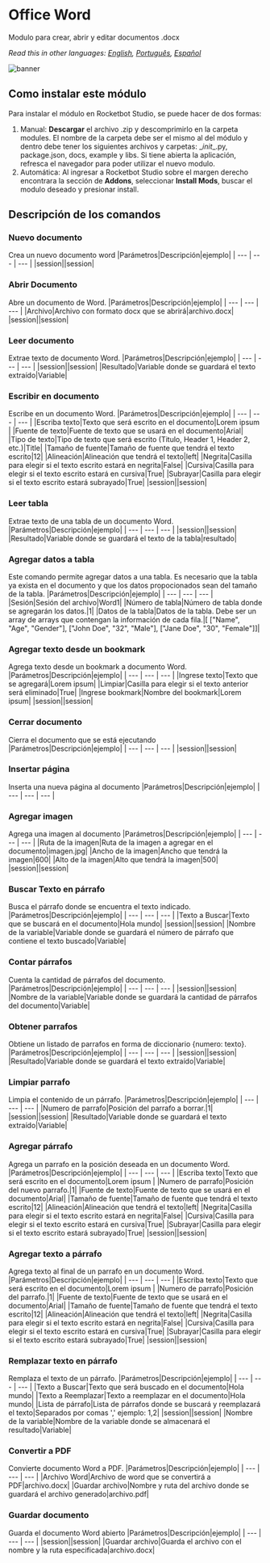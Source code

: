 



# Office Word
  
Modulo para crear, abrir y editar documentos .docx  

*Read this in other languages: [English](Manual_OfficeWord.md), [Português](Manual_OfficeWord.pr.md), [Español](Manual_OfficeWord.es.md)*
  
![banner](imgs/Banner_OfficeWord.png)
## Como instalar este módulo
  
Para instalar el módulo en Rocketbot Studio, se puede hacer de dos formas:
1. Manual: __Descargar__ el archivo .zip y descomprimirlo en la carpeta modules. El nombre de la carpeta debe ser el mismo al del módulo y dentro debe tener los siguientes archivos y carpetas: \__init__.py, package.json, docs, example y libs. Si tiene abierta la aplicación, refresca el navegador para poder utilizar el nuevo modulo.
2. Automática: Al ingresar a Rocketbot Studio sobre el margen derecho encontrara la sección de **Addons**, seleccionar **Install Mods**, buscar el modulo deseado y presionar install.  


## Descripción de los comandos

### Nuevo documento
  
Crea un nuevo documento word
|Parámetros|Descripción|ejemplo|
| --- | --- | --- |
|session||session|

### Abrir Documento
  
Abre un documento de Word.
|Parámetros|Descripción|ejemplo|
| --- | --- | --- |
|Archivo|Archivo con formato docx que se abrirá|archivo.docx|
|session||session|

### Leer documento
  
Extrae texto de documento Word.
|Parámetros|Descripción|ejemplo|
| --- | --- | --- |
|session||session|
|Resultado|Variable donde se guardará el texto extraído|Variable|

### Escribir en documento
  
Escribe en un documento Word.
|Parámetros|Descripción|ejemplo|
| --- | --- | --- |
|Escriba texto|Texto que será escrito en el documento|Lorem ipsum |
|Fuente de texto|Fuente de texto que se usará en el documento|Arial|
|Tipo de texto|Tipo de texto que será escrito (Titulo, Header 1, Header 2, etc.)|Title|
|Tamaño de fuente|Tamaño de fuente que tendrá el texto escrito|12|
|Alineación|Alineación que tendrá el texto|left|
|Negrita|Casilla para elegir si el texto escrito estará en negrita|False|
|Cursiva|Casilla para elegir si el texto escrito estará en cursiva|True|
|Subrayar|Casilla para elegir si el texto escrito estará subrayado|True|
|session||session|

### Leer tabla
  
Extrae texto de una tabla de un documento Word.
|Parámetros|Descripción|ejemplo|
| --- | --- | --- |
|session||session|
|Resultado|Variable donde se guardará el texto de la tabla|resultado|

### Agregar datos a tabla
  
Este comando permite agregar datos a una tabla. Es necesario que la tabla ya exista en el documento y que los datos propocionados sean del tamaño de la tabla.
|Parámetros|Descripción|ejemplo|
| --- | --- | --- |
|Sesión|Sesión del archivo|Word1|
|Número de tabla|Número de tabla donde se agregarán los datos.|1|
|Datos de la tabla|Datos de la tabla. Debe ser un array de arrays que contengan la información de cada fila.|[ ["Name", "Age", "Gender"], ["John Doe", "32", "Male"], ["Jane Doe", "30", "Female"]]|

### Agregar texto desde un bookmark
  
Agrega texto desde un bookmark a documento Word.
|Parámetros|Descripción|ejemplo|
| --- | --- | --- |
|Ingrese texto|Texto que se agregará|Lorem ipsum|
|Limpiar|Casilla para elegir si el texto anterior será eliminado|True|
|Ingrese bookmark|Nombre del bookmark|Lorem ipsum|
|session||session|

### Cerrar documento
  
Cierra el documento que se está ejecutando
|Parámetros|Descripción|ejemplo|
| --- | --- | --- |
|session||session|

### Insertar página
  
Inserta una nueva página al documento
|Parámetros|Descripción|ejemplo|
| --- | --- | --- |

### Agregar imagen
  
Agrega una imagen al documento
|Parámetros|Descripción|ejemplo|
| --- | --- | --- |
|Ruta de la imagen|Ruta de la imagen a agregar en el documento|imagen.jpg|
|Ancho de la imagen|Ancho que tendrá la imagen|600|
|Alto de la imagen|Alto que tendrá la imagen|500|
|session||session|

### Buscar Texto en párrafo
  
Busca el párrafo donde se encuentra el texto indicado.
|Parámetros|Descripción|ejemplo|
| --- | --- | --- |
|Texto a Buscar|Texto que se buscará en el documento|Hola mundo|
|session||session|
|Nombre de la variable|Variable donde se guardará el número de párrafo que contiene el texto buscado|Variable|

### Contar párrafos
  
Cuenta la cantidad de párrafos del documento.
|Parámetros|Descripción|ejemplo|
| --- | --- | --- |
|session||session|
|Nombre de la variable|Variable donde se guardará la cantidad de párrafos del documento|Variable|

### Obtener parrafos
  
Obtiene un listado de parrafos en forma de diccionario {numero: texto}.
|Parámetros|Descripción|ejemplo|
| --- | --- | --- |
|session||session|
|Resultado|Variable donde se guardará el texto extraído|Variable|

### Limpiar parrafo
  
Limpia el contenido de un párrafo.
|Parámetros|Descripción|ejemplo|
| --- | --- | --- |
|Numero de parrafo|Posición del parrafo a borrar.|1|
|session||session|
|Resultado|Variable donde se guardará el texto extraído|Variable|

### Agregar párrafo
  
Agrega un parrafo en la posición deseada en un documento Word.
|Parámetros|Descripción|ejemplo|
| --- | --- | --- |
|Escriba texto|Texto que será escrito en el documento|Lorem ipsum |
|Numero de parrafo|Posición del nuevo parrafo.|1|
|Fuente de texto|Fuente de texto que se usará en el documento|Arial|
|Tamaño de fuente|Tamaño de fuente que tendrá el texto escrito|12|
|Alineación|Alineación que tendrá el texto|left|
|Negrita|Casilla para elegir si el texto escrito estará en negrita|False|
|Cursiva|Casilla para elegir si el texto escrito estará en cursiva|True|
|Subrayar|Casilla para elegir si el texto escrito estará subrayado|True|
|session||session|

### Agregar texto a párrafo
  
Agrega texto al final de un parrafo en un documento Word.
|Parámetros|Descripción|ejemplo|
| --- | --- | --- |
|Escriba texto|Texto que será escrito en el documento|Lorem ipsum |
|Numero de parrafo|Posición del parrafo.|1|
|Fuente de texto|Fuente de texto que se usará en el documento|Arial|
|Tamaño de fuente|Tamaño de fuente que tendrá el texto escrito|12|
|Alineación|Alineación que tendrá el texto|left|
|Negrita|Casilla para elegir si el texto escrito estará en negrita|False|
|Cursiva|Casilla para elegir si el texto escrito estará en cursiva|True|
|Subrayar|Casilla para elegir si el texto escrito estará subrayado|True|
|session||session|

### Remplazar texto en párrafo
  
Remplaza el texto de un párrafo.
|Parámetros|Descripción|ejemplo|
| --- | --- | --- |
|Texto a Buscar|Texto que será buscado en el documento|Hola mundo|
|Texto a Reemplazar|Texto a reemplazar en el documento|Hola mundo|
|Lista de párrafo|Lista de párrafos donde se buscará y reemplazará el texto|Separados por comas ',' ejemplo: 1,2|
|session||session|
|Nombre de la variable|Nombre de la variable donde se almacenará el resultado|Variable|

### Convertir a PDF
  
Convierte documento Word a PDF.
|Parámetros|Descripción|ejemplo|
| --- | --- | --- |
|Archivo Word|Archivo de word que se convertirá a PDF|archivo.docx|
|Guardar archivo|Nombre y ruta del archivo donde se guardará el archivo generado|archivo.pdf|

### Guardar documento
  
Guarda el documento Word abierto
|Parámetros|Descripción|ejemplo|
| --- | --- | --- |
|session||session|
|Guardar archivo|Guarda el archivo con el nombre y la ruta especificada|archivo.docx|

